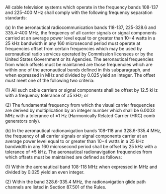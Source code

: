 All cable television systems which operate in the frequency bands 108-137 and 225-400 MHz shall comply with the following frequency separation standards:

(a) In the aeronautical radiocommunication bands 118-137, 225-328.6 and 335.4-400 MHz, the frequency of all carrier signals or signal components carried at an average power level equal to or greater than 10−4 watts in a 25 kHz bandwidth in any 160 microsecond period must operate at frequencies offset from certain frequencies which may be used by aeronautical radio services operated by Commission licensees or by the United States Government or its Agencies. The aeronautical frequencies from which offsets must be maintained are those frequencies which are within one of the aeronautical bands defined in this subparagraph, and when expressed in MHz and divided by 0.025 yield an integer. The offset must meet one of the following two criteria:

(1) All such cable carriers or signal components shall be offset by 12.5 kHz with a frequency tolerance of ±5 kHz; or

(2) The fundamental frequency from which the visual carrier frequencies are derived by multiplication by an integer number which shall be 6.0003 MHz with a tolerance of ±1 Hz (Harmonically Related Carrier (HRC) comb generators only).

(b) In the aeronautical radionavigation bands 108-118 and 328.6-335.4 MHz, the frequency of all carrier signals or signal components carrier at an average power level equal to or greater than 10−4 watts in a 25 kHz bandwidth in any 160 microsecond period shall be offset by 25 kHz with a tolerance of ±5 kHz. The aeronautical radionavigation frequencies from which offsets must be maintained are defined as follows:

(1) Within the aeronautical band 108-118 MHz when expressed in MHz and divided by 0.025 yield an even integer.

(2) Within the band 328.6-335.4 MHz, the radionavigation glide path channels are listed in Section 87.501 of the Rules.
                                    

